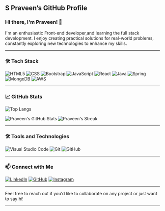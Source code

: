 ## S Praveen’s GitHub Profile


### Hi there, I'm Praveen! 👋

I'm an enthusiastic Front-end developer,and learning the full stack development. I enjoy creating practical solutions for real-world problems, constantly exploring new technologies to enhance my skills.

---

### 🛠️ Tech Stack

![HTML5](https://img.shields.io/badge/-HTML5-E34F26?style=flat&logo=html5&logoColor=white)
![CSS](https://img.shields.io/badge/-CSS-1572B6?style=flat&logo=css3&logoColor=white)
![Bootstrap](https://img.shields.io/badge/-Bootstrap-563D7C?style=flat&logo=bootstrap&logoColor=white)
![JavaScript](https://img.shields.io/badge/-JavaScript-F7DF1E?style=flat&logo=javascript&logoColor=white)
![React](https://img.shields.io/badge/-React-61DAFB?style=flat&logo=react&logoColor=white)
![Java](https://img.shields.io/badge/-Java-007396?style=flat&logo=java&logoColor=white)
![Spring](https://img.shields.io/badge/-Spring-6DB33F?style=flat&logo=spring&logoColor=white)
![MongoDB](https://img.shields.io/badge/-MongoDB-47A248?style=flat&logo=mongodb&logoColor=white)
![AWS](https://img.shields.io/badge/-AWS-232F3E?style=flat&logo=amazon-aws&logoColor=white)

---

### 📈 GitHub Stats

![Top Langs](https://github-readme-stats.vercel.app/api/top-langs/?username=Praveensiva2004&layout=compact&theme=merko)

![Praveen's GitHub Stats](https://github-readme-stats.vercel.app/api?username=Praveensiva2004&show_icons=true&theme=merko)
![Praveen's Streak](https://github-readme-streak-stats.herokuapp.com/?user=Praveensiva2004&theme=merko)


---

### 🛠️ Tools and Technologies

![Visual Studio Code](https://img.shields.io/badge/-VSCode-007ACC?style=flat&logo=visual-studio-code&logoColor=white)
![Git](https://img.shields.io/badge/-Git-F05032?style=flat&logo=git&logoColor=white)
![GitHub](https://img.shields.io/badge/-GitHub-181717?style=flat&logo=github&logoColor=white)

---
### 📫 Connect with Me

[![LinkedIn](https://img.shields.io/badge/-LinkedIn-0A66C2?style=flat&logo=linkedin&logoColor=white)](https://www.linkedin.com/in/praveen-s-518222318)
[![GitHub](https://img.shields.io/badge/-GitHub-181717?style=flat&logo=github&logoColor=white)](https://github.com/Praveensiva2004)
[![Instagram](https://img.shields.io/badge/-Instagram-E4405F?style=flat&logo=instagram&logoColor=white)](https://www.instagram.com/alpha_prxveen_/profilecard/?igsh=dWswcG5qOGdoY3Ux)


---

Feel free to reach out if you'd like to collaborate on any project or just want to say hi!

---

